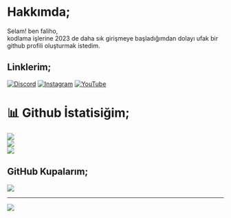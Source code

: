 
# Hakkımda;
Selam! ben faliho,<br>kodlama işlerine 2023 de daha sık girişmeye başladığımdan dolayı ufak bir github profili oluşturmak istedim.


## Linklerim;
[![Discord](https://img.shields.io/badge/Discord-%237289DA.svg?logo=discord&logoColor=white)](https://discord.gg/https://discord.gg/7gSDSVdnf2) [![Instagram](https://img.shields.io/badge/Instagram-%23E4405F.svg?logo=Instagram&logoColor=white)](https://instagram.com/fal1h0) [![YouTube](https://img.shields.io/badge/YouTube-%23FF0000.svg?logo=YouTube&logoColor=white)]([https://youtube.com/@https://www.youtube.com/channel/UClhoVM5IARzkp2oAQG4ErRw](https://www.youtube.com/@faliho/channels)) 

# 📊 Github İstatisiğim;
![](https://github-readme-stats.vercel.app/api?username=falih0&theme=radical&hide_border=false&include_all_commits=false&count_private=false)<br/>
![](https://github-readme-streak-stats.herokuapp.com/?user=falih0&theme=radical&hide_border=false)<br/>
![](https://github-readme-stats.vercel.app/api/top-langs/?username=falih0&theme=radical&hide_border=false&include_all_commits=false&count_private=false&layout=compact)

## GitHub Kupalarım;
![](https://github-profile-trophy.vercel.app/?username=falih0&theme=radical&no-frame=false&no-bg=false&margin-w=4)

---
[![](https://visitcount.itsvg.in/api?id=falih0&icon=0&color=0)](https://visitcount.itsvg.in)

<!-- Proudly created with GPRM ( https://gprm.itsvg.in ) -->
